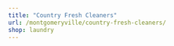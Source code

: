 ```yaml
---
title: "Country Fresh Cleaners"
url: /montgomeryville/country-fresh-cleaners/
shop: laundry
---
```

